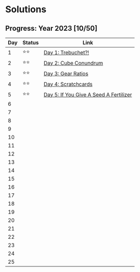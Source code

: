 # Solutions

## Progress: Year 2023 [10/50]

| Day | Status | Link                                           |
| --- | ------ | ---------------------------------------------- |
| 1   | ⭐⭐   | [Day 1: Trebuchet?!](day1)                     |
| 2   | ⭐⭐   | [Day 2: Cube Conundrum](day2)                  |
| 3   | ⭐⭐   | [Day 3: Gear Ratios](day3)                     |
| 4   | ⭐⭐   | [Day 4: Scratchcards](day4)                    |
| 5   | ⭐⭐   | [Day 5: If You Give A Seed A Fertilizer](day5) |
| 6   |        |                                                |
| 7   |        |                                                |
| 8   |        |                                                |
| 9   |        |                                                |
| 10  |        |                                                |
| 11  |        |                                                |
| 12  |        |                                                |
| 13  |        |                                                |
| 14  |        |                                                |
| 15  |        |                                                |
| 16  |        |                                                |
| 17  |        |                                                |
| 18  |        |                                                |
| 19  |        |                                                |
| 20  |        |                                                |
| 21  |        |                                                |
| 22  |        |                                                |
| 23  |        |                                                |
| 24  |        |                                                |
| 25  |        |                                                |
